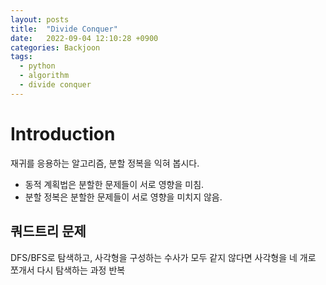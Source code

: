 ```yaml
---
layout: posts
title:  "Divide Conquer"
date:   2022-09-04 12:10:28 +0900
categories: Backjoon
tags:
  - python
  - algorithm
  - divide conquer
---
```


# Introduction

재귀를 응용하는 알고리즘, 분할 정복을 익혀 봅시다.

* 동적 계획법은 분할한 문제들이 서로 영향을 미침.
* 분할 정복은 분할한 문제들이 서로 영향을 미치지 않음.

##

## 쿼드트리 문제

DFS/BFS로 탐색하고, 사각형을 구성하는 수사가 모두 같지 않다면 사각형을 네 개로 쪼개서 다시 탐색하는 과정 반복